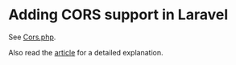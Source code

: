 # Adding CORS support in Laravel

See [Cors.php](https://github.com/ccipher/laravel-cors/blob/master/app/Http/Middleware/Cors.php).

Also read the [article](http://codecipher.in/laravel-cors/) for a detailed explanation.
